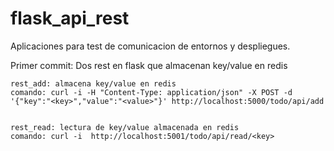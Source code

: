 # flask_api_rest
Aplicaciones para test de comunicacion de entornos y despliegues. 

Primer commit:
	Dos rest en flask que almacenan key/value en redis

	rest_add: almacena key/value en redis
	comando: curl -i -H "Content-Type: application/json" -X POST -d '{"key":"<key>","value":"<value>"}' http://localhost:5000/todo/api/add


	rest_read: lectura de key/value almacenada en redis
	comando: curl -i  http://localhost:5001/todo/api/read/<key>
